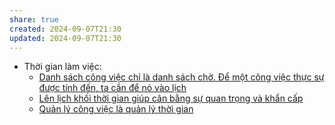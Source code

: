 ```yaml
---
share: true
created: 2024-09-07T21:30
updated: 2024-09-07T21:30
---
```

- Thời gian làm việc: 
    - [Danh sách công việc chỉ là danh sách chờ. Để một công việc thực sự được tính đến, ta cần để nó vào lịch](../Qu%E1%BA%A3n%20l%C3%BD%20d%E1%BB%B1%20%C3%A1n,%20ph%C3%A1t%20tri%E1%BB%83n%20s%E1%BA%A3n%20ph%E1%BA%A9m,%20x%C3%A2y%20d%E1%BB%B1ng%20t%E1%BB%95%20ch%E1%BB%A9c/C%C3%B4ng%20vi%E1%BB%87c/Th%E1%BB%9Di%20gian%20l%C3%A0m%20vi%E1%BB%87c/Danh%20s%C3%A1ch%20c%C3%B4ng%20vi%E1%BB%87c%20ch%E1%BB%89%20l%C3%A0%20danh%20s%C3%A1ch%20ch%E1%BB%9D.%20%C4%90%E1%BB%83%20m%E1%BB%99t%20c%C3%B4ng%20vi%E1%BB%87c%20th%E1%BB%B1c%20s%E1%BB%B1%20%C4%91%C6%B0%E1%BB%A3c%20t%C3%ADnh%20%C4%91%E1%BA%BFn,%20ta%20c%E1%BA%A7n%20%C4%91%E1%BB%83%20n%C3%B3%20v%C3%A0o%20l%E1%BB%8Bch.md)
    - [Lên lịch khối thời gian giúp cân bằng sự quan trọng và khẩn cấp](../Qu%E1%BA%A3n%20l%C3%BD%20d%E1%BB%B1%20%C3%A1n,%20ph%C3%A1t%20tri%E1%BB%83n%20s%E1%BA%A3n%20ph%E1%BA%A9m,%20x%C3%A2y%20d%E1%BB%B1ng%20t%E1%BB%95%20ch%E1%BB%A9c/C%C3%B4ng%20vi%E1%BB%87c/Th%E1%BB%9Di%20gian%20l%C3%A0m%20vi%E1%BB%87c/L%C3%AAn%20l%E1%BB%8Bch%20kh%E1%BB%91i%20th%E1%BB%9Di%20gian%20gi%C3%BAp%20c%C3%A2n%20b%E1%BA%B1ng%20s%E1%BB%B1%20quan%20tr%E1%BB%8Dng%20v%C3%A0%20kh%E1%BA%A9n%20c%E1%BA%A5p.md)
    - [Quản lý công việc là quản lý thời gian](../Qu%E1%BA%A3n%20l%C3%BD%20d%E1%BB%B1%20%C3%A1n,%20ph%C3%A1t%20tri%E1%BB%83n%20s%E1%BA%A3n%20ph%E1%BA%A9m,%20x%C3%A2y%20d%E1%BB%B1ng%20t%E1%BB%95%20ch%E1%BB%A9c/C%C3%B4ng%20vi%E1%BB%87c/Th%E1%BB%9Di%20gian%20l%C3%A0m%20vi%E1%BB%87c/Qu%E1%BA%A3n%20l%C3%BD%20c%C3%B4ng%20vi%E1%BB%87c%20l%C3%A0%20qu%E1%BA%A3n%20l%C3%BD%20th%E1%BB%9Di%20gian.md)

